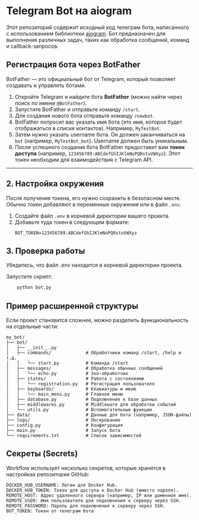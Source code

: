 # Telegram Bot на aiogram

Этот репозиторий содержит исходный код телеграм бота, написанного с использованием библиотеки [aiogram](https://docs.aiogram.dev/en/latest/). Бот предназначен для выполнения различных задач, таких как обработка сообщений, команд и callback-запросов.


## Регистрация бота через BotFather

BotFather — это официальный бот от Telegram, который позволяет создавать и управлять ботами.

1. Откройте Telegram и найдите бота **BotFather** (можно найти через поиск по имени `@BotFather`).
2. Запустите BotFather и отправьте команду `/start`.
3. Для создания нового бота отправьте команду `/newbot`.
4. BotFather попросит вас указать имя бота (это имя, которое будет отображаться в списке контактов). Например, `MyTestBot`.
5. Затем нужно указать username бота. Он должен заканчиваться на `bot` (например, `MyTestBot_bot`). Username должен быть уникальным.
6. После успешного создания бота BotFather предоставит вам **токен доступа** (например, `123456789:ABCdefGhIJKlmNoPQRstuVWXyz`). Этот токен необходим для взаимодействия с Telegram API.

---

## 2. Настройка окружения

После получения токена, его нужно сохранить в безопасном месте. Обычно токен добавляют в переменные окружения или в файл `.env`.

1. Создайте файл `.env` в корневой директории вашего проекта.
2. Добавьте туда токен в следующем формате:
   ```plaintext
   BOT_TOKEN=123456789:ABCdefGhIJKlmNoPQRstuVWXyz
   ```
   
## 3. Проверка работы

Убедитесь, что файл .env находится в корневой директории проекта.

Запустите скрипт:
```bash
    python bot.py
```


## Пример расширенной структуры

Если проект становится сложнее, можно разделить функциональность на отдельные части:
```
my_bot/
├── bot/
│   ├── __init__.py
│   ├── commands/             # Обработчики команд /start, /help и т.д.
│   │   └── start.py          # Команда /start
│   ├── messages/             # Обработка обычных сообщений
│   │   └── echo.py           # Эхо-обработчик
│   ├── states/               # Работа с состояниями
│   │   └── registration.py   # Регистрация пользователя
│   ├── keyboards/            # Клавиатуры и меню
│   │   └── main_menu.py      # Главное меню
│   ├── database.py           # Подключение к базе данных
│   ├── middlewares.py        # Мiddleware для обработки событий
│   └── utils.py              # Вспомогательные функции
├── data/                     # Данные для бота (например, JSON-файлы)
├── logs/                     # Логирование
├── config.py                 # Конфигурация
├── main.py                   # Запуск бота
└── requirements.txt          # Список зависимостей
```

## Секреты (Secrets)
Workflow использует несколько секретов, которые хранятся в настройках репозитория GitHub:

```
DOCKER_HUB_USERNAME: Логин для Docker Hub.
DOCKER_HUB_TOKEN: Токен для доступа к Docker Hub (вместо пароля).
REMOTE_HOST: Адрес удаленного сервера (например, IP или доменное имя).
REMOTE_USER: Имя пользователя для подключения к серверу через SSH.
REMOTE_PASSWORD: Пароль для подключения к серверу через SSH.
BOT_TOKEN: Токен от телеграм бота
```